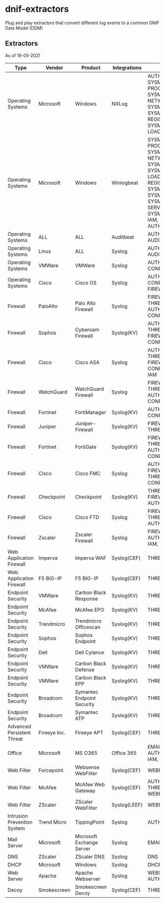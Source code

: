 # dnif-extractors
Plug and play extractors that convert different log events to a common DNIF Data Model (DDM)

## Extractors
As of 18-05-2021

| Type                        | Vendor       | Product                    | Integrations | Stream                                                                                                                                                    |
| --------------------------- | ------------ | -------------------------- | ------------ | --------------------------------------------------------------------------------------------------------------------------------------------------------- |
| Operating Systems           | Microsoft    | Windows                    | NXLog        | AUTHENTICATION, SYSMON-PROCESS, SYSMON-NETWORK, SYSMON-FILE, SYSMON-REGISTRY, SYSMON-IMAGE-LOAD, IAM                                                      |
| Operating Systems           | Microsoft    | Windows                    | Winlogbeat   | SYSMON-PROCESS, SYSMON-NETWORK, SYSMON-FILE, SYSMON-IMAGE-LOAD, SYSMON-REGISTRY, SYSMON-WMI, SYSMON-PIPE, SYSMON-SERVICE, SYSMON-DNS, IAM, AUTHENTICATION |
| Operating Systems           | ALL          | ALL                        | Auditbeat    | AUTHENTICATION, AUDITD                                                                                                                                    |
| Operating Systems           | Linux        | ALL                        | Syslog       | AUTHENTICATION, AUDITD, IAM                                                                                                                               |
| Operating Systems           | VMWare       | VMWare                     | Syslog       | AUTHENTICATION, CONFIGURATION                                                                                                                             |
| Operating Systems           | Cisco        | Cisco OS                   | Syslog       | AUTHENTICATION, CONFIGURATION, FIREWALL, IAM                                                                                                              |
| Firewall                    | PaloAlto     | Palo Alto Firewall         | Syslog       | FIREWALL, THREAT, AUTHENTICATION, CONFIGURATION                                                                                                           |
| Firewall                    | Sophos       | Cyberoam Firewall          | Syslog(KV)   | AUTHENTICATION, THREAT, FIREWALL, IAM, CONFIGURATION                                                                                                      |
| Firewall                    | Cisco        | Cisco ASA                  | Syslog       | AUTHENTICATION, THREAT, FIREWALL, CONFIGURATION, IAM                                                                                                      |
| Firewall                    | WatchGuard   | WatchGuard Firewall        | Syslog       | FIREWALL, THREAT, AUTHENTICATION, CONFIGURATION                                                                                                           |
| Firewall                    | Fortinet     | FortiManager               | Syslog(KV)   | AUTHENTICATION, CONFIGURATION                                                                                                                             |
| Firewall                    | Juniper      | Juniper-Firewall           | Syslog(KV)   | FIREWALL, THREAT                                                                                                                                          |
| Firewall                    | Fortinet     | FortiGate                  | Syslog(KV)   | FIREWALL, THREAT, AUTHENTICATION, CONFIGURATION                                                                                                           |
| Firewall                    | Cisco        | Cisco FMC                  | Syslog       | AUTHENTICATION, FIREWALL, THREAT, CONFIGURATION                                                                                                           |
| Firewall                    | Checkpoint   | Checkpoint                 | Syslog(KV)   | THREAT, FIREWALL, AUTHENTICATION                                                                                                                          |
| Firewall                    | Cisco        | Cisco FTD                  | Syslog       | FIREWALL, THREAT, AUTHENTICATION                                                                                                                          |
| Firewall                    | Zscaler      | Zscaler Firewall           | Syslog       | FIREWALL, AUTHENTICATION, IAM, THREAT                                                                                                                     |
| Web Application Firewall    | Imperva      | Imperva WAF                | Syslog(CEF)  | THREAT                                                                                                                                                    |
| Web Application Firewall    | F5 BIG-IP    | F5 BIG-IP                  | Syslog(CEF)  | THREAT                                                                                                                                                    |
| Endpoint Security           | VMWare       | Carbon Black Response      | Syslog(KV)   | THREAT                                                                                                                                                    |
| Endpoint Security           | McAfee       | McAfee EPO                 | Syslog(KV)   | THREAT                                                                                                                                                    |
| Endpoint Security           | Trendmicro   | Trendmicro Officescan      | Syslog(KV)   | THREAT                                                                                                                                                    |
| Endpoint Security           | Sophos       | Sophos Endpoint            | Syslog(KV)   | THREAT, IAM                                                                                                                                               |
| Endpoint Security           | Dell         | Dell Cylance               | Syslog(KV)   | THREAT                                                                                                                                                    |
| Endpoint Security           | VMWare       | Carbon Black Defense       | Syslog(KV)   | THREAT                                                                                                                                                    |
| Endpoint Security           | VMWare       | Carbon Black EPP           | Syslog(KV)   | THREAT                                                                                                                                                    |
| Endpoint Security           | Broadcom     | Symantec Endpoint Security | Syslog(KV)   | THREAT                                                                                                                                                    |
| Endpoint Security           | Broadcom     | Symantec ATP               | Syslog(KV)   | THREAT                                                                                                                                                    |
| Advanced Persistent Threat  | Fireeye Inc. | Fireeye APT                | Syslog(CEF)  | THREAT                                                                                                                                                    |
| Office                      | Microsoft    | MS O365                    | Office 365   | EMAIL-GATEWAY, AUTHENTICATION, IAM, DOCUMENTS                                                                                                             |
| Web Filter                  | Forcepoint   | Websense WebFilter         | Syslog(CEF)  | WEBFILTER                                                                                                                                                 |
| Web Filter                  | McAfee       | McAfee Web Gateway         | Syslog(CEF)  | AUTHENTICATION, THREAT, WEBFILTER                                                                                                                         |
| Web Filter                  | ZScaler      | ZScaler WebFilter          | Syslog(LEEF) | WEBFILTER                                                                                                                                                 |
| Intrusion Prevention System | Trend Micro  | TippingPoint               | Syslog       | AUTHENTICATION                                                                                                                                            |
| Mail Server                 | Microsoft    | Microsoft Exchange Server  | Syslog       | EMAIL-GATEWAY                                                                                                                                             |
| DNS                         | ZScaler      | ZScaler DNS                | Syslog       | DNS                                                                                                                                                       |
| DHCP                        | Microsoft    | Windows                    | Syslog       | DHCP                                                                                                                                                      |
| Web Server                  | Apache       | Apache Webserver           | Syslog       | WEBSERVER, AUTHENTICATION                                                                                                                                 |
| Decoy                       | Smokescreen  | Smokescreen Decoy          | Syslog(CEF)  | THREAT                                                                                                                                                    |
